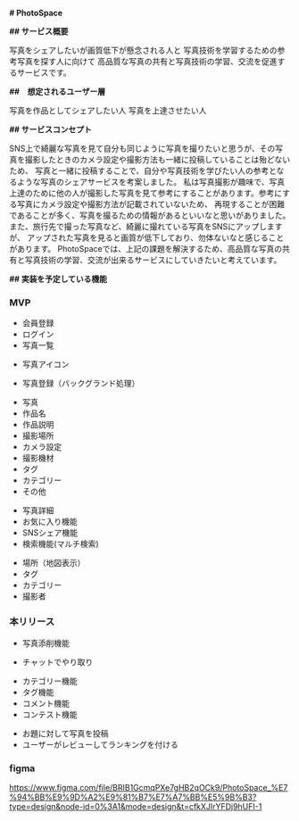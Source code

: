 **# PhotoSpace**

**## サービス概要**

写真をシェアしたいが画質低下が懸念される人と
写真技術を学習するための参考写真を探す人に向けて
高品質な写真の共有と写真技術の学習、交流を促進するサービスです。

**##　想定されるユーザー層**

写真を作品としてシェアしたい人
写真を上達させたい人

**## サービスコンセプト**

SNS上で綺麗な写真を見て自分も同じように写真を撮りたいと思うが、その写真を撮影したときのカメラ設定や撮影方法も一緒に投稿していることは殆どないため、
写真と一緒に投稿することで、自分や写真技術を学びたい人の参考となるような写真のシェアサービスを考案しました。
私は写真撮影が趣味で、写真上達のために他の人が撮影した写真を見て参考にすることがあります。参考にする写真にカメラ設定や撮影方法が記載されていないため、
再現することが困難であることが多く、写真を撮るための情報があるといいなと思いがありました。また、旅行先で撮った写真など、綺麗に撮れている写真をSNSにアップしますが、
アップされた写真を見ると画質が低下しており、勿体ないなと感じることがあります。
PhotoSpaceでは、上記の課題を解決するため、高品質な写真の共有と写真技術の学習、交流が出来るサービスにしていきたいと考えています。

**## 実装を予定している機能**

### MVP
- 会員登録
- ログイン
- 写真一覧
 * 写真アイコン
- 写真登録（バックグランド処理）
 * 写真
 * 作品名
 * 作品説明
 * 撮影場所
 * カメラ設定
 * 撮影機材
 * タグ
 * カテゴリー
 * その他
- 写真詳細
- お気に入り機能
- SNSシェア機能
- 検索機能(マルチ検索)
 * 場所（地図表示）
 * タグ
 * カテゴリー
 * 撮影者


### 本リリース
- 写真添削機能
 * チャットでやり取り
- カテゴリー機能
- タグ機能
- コメント機能
- コンテスト機能
 * お題に対して写真を投稿
 * ユーザーがレビューしてランキングを付ける

### figma
https://www.figma.com/file/BRIB1GcmqPXe7gHB2qOCk9/PhotoSpace_%E7%94%BB%E9%9D%A2%E9%81%B7%E7%A7%BB%E5%9B%B3?type=design&node-id=0%3A1&mode=design&t=cfkXJIrYFDj9hUFI-1